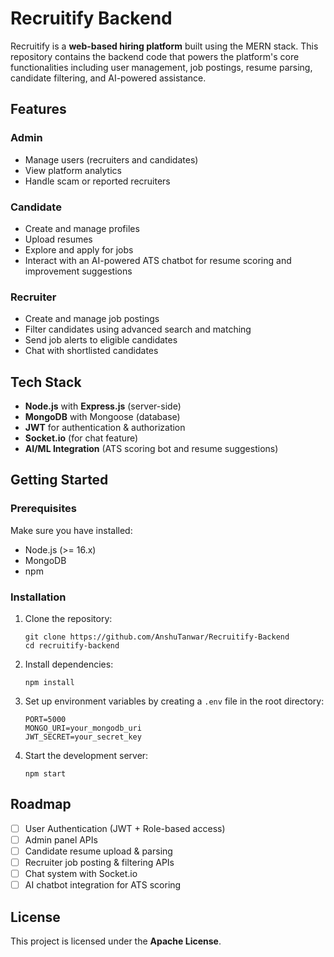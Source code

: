 # Recruitify Backend

Recruitify is a **web-based hiring platform** built using the MERN stack. This repository contains the backend code that powers the platform's core functionalities including user management, job postings, resume parsing, candidate filtering, and AI-powered assistance.

## Features

### Admin
- Manage users (recruiters and candidates)
- View platform analytics
- Handle scam or reported recruiters

### Candidate
- Create and manage profiles
- Upload resumes
- Explore and apply for jobs
- Interact with an AI-powered ATS chatbot for resume scoring and improvement suggestions

### Recruiter
- Create and manage job postings
- Filter candidates using advanced search and matching
- Send job alerts to eligible candidates
- Chat with shortlisted candidates

## Tech Stack
- **Node.js** with **Express.js** (server-side)
- **MongoDB** with Mongoose (database)
- **JWT** for authentication & authorization
- **Socket.io** (for chat feature)
- **AI/ML Integration** (ATS scoring bot and resume suggestions)

## Getting Started

### Prerequisites
Make sure you have installed:
- Node.js (>= 16.x)
- MongoDB
- npm

### Installation
1. Clone the repository:
   ```
   git clone https://github.com/AnshuTanwar/Recruitify-Backend
   cd recruitify-backend
   ```

2. Install dependencies:
   ```
   npm install
   ```

3. Set up environment variables by creating a `.env` file in the root directory:
   ```
   PORT=5000
   MONGO_URI=your_mongodb_uri
   JWT_SECRET=your_secret_key
   ```

4. Start the development server:
   ```
   npm start
   ```


## Roadmap
- [ ] User Authentication (JWT + Role-based access)
- [ ] Admin panel APIs
- [ ] Candidate resume upload & parsing
- [ ] Recruiter job posting & filtering APIs
- [ ] Chat system with Socket.io
- [ ] AI chatbot integration for ATS scoring

## License
This project is licensed under the **Apache License**.
```